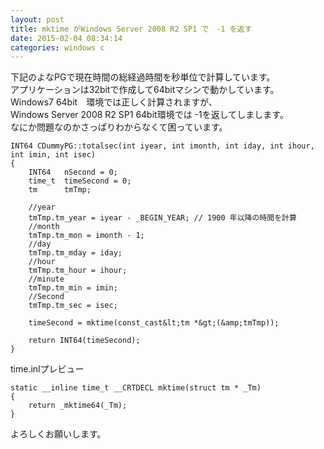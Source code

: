 ```yaml
---
layout: post
title: mktime がWindows Server 2008 R2 SP1 で　-1 を返す
date: 2015-02-04 08:34:14
categories: windows c
---
```

<p>下記のよなPGで現在時間の総経過時間を秒単位で計算しています。<br>
アプリケーションは32bitで作成して64bitマシンで動かしています。<br>
Windows7 64bit　環境では正しく計算されますが、<br>
Windows Server 2008 R2 SP1 64bit環境では -1を返してしまします。<br>
なにか問題なのかさっぱりわからなくて困っています。</p>

```
INT64 CDummyPG::totalsec(int iyear, int imonth, int iday, int ihour, int imin, int isec)
{
    INT64   nSecond = 0;
    time_t  timeSecond = 0;
    tm      tmTmp;

    //year
    tmTmp.tm_year = iyear - _BEGIN_YEAR; // 1900 年以降の時間を計算
    //month
    tmTmp.tm_mon = imonth - 1;
    //day
    tmTmp.tm_mday = iday;
    //hour
    tmTmp.tm_hour = ihour;
    //minute
    tmTmp.tm_min = imin;
    //Second
    tmTmp.tm_sec = isec;

    timeSecond = mktime(const_cast&lt;tm *&gt;(&amp;tmTmp));

    return INT64(timeSecond);
}
```

<p>time.inlプレビュー</p>

```
static __inline time_t __CRTDECL mktime(struct tm * _Tm)
{
    return _mktime64(_Tm);
}
```

<p>よろしくお願いします。</p>

